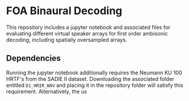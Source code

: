 # FOA Binaural Decoding

This repository includes a jupyter notebook and associated files  for evaluating different virtual speaker arrays for first order ambisonic decoding, including spatially oversampled arrays.

## Dependencies

Running the jupyter notebook additionally requires the Neumann KU 100 HRTF's from the SADIE II dataset. Downloading the associated folder entitled `D1_HRIR_WAV` and placing it in the repository folder will satisfy this requirement. Alternatively, the us